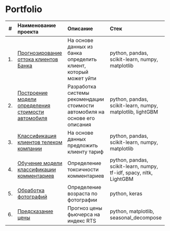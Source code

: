 # Portfolio

| # | Наименование проекта | Описание | Стек |
| :-: | :-------------------- | :--------------------- |:---------------------------|
| 1. | [Прогнозирование оттока клиентов Банка](https://github.com/AlekseiKolykhalov/Portfolio/tree/main/Bank_churn) | На основе данных из банка определить клиент, который может уйти | python, pandas, scikit-learn, numpy, matplotlib |
| 2. | [Построение модели определения стоимости автомобиля](https://github.com/AlekseiKolykhalov/Portfolio/tree/main/Cars_price_predictions) | Разработка системы рекомендации стоимости автомобиля на основе его описания | python, pandas, scikit-learn, numpy, matplotlib, lightGBM |
| 3. | [Классификация клиентов телеком компании](https://github.com/AlekseiKolykhalov/Portfolio/tree/main/Tariffs) | На основе данных предложить клиенту тариф | python, pandas, scikit-learn, numpy, matplotlib |
| 4. | [Обучение модели классификации комментариев](https://github.com/AlekseiKolykhalov/Portfolio/tree/main/Toxic_comments) | Определение токсичности комментариев | python, pandas, scikit-learn, numpy, tf-idf, spacy, nltk, LightGBM |
| 5. | [Обработка фотографий](https://github.com/AlekseiKolykhalov/Portfolio/tree/main/cv_age_of_bayers) | Определение возраста по фотографии | python, keras |
| 6. | [Предсказание цены](https://github.com/AlekseiKolykhalov/Portfolio/tree/main/RTS_prediction) | Прогноз цены фьючерса на индекс RTS | python, matplotlib, seasonal_decompose |
